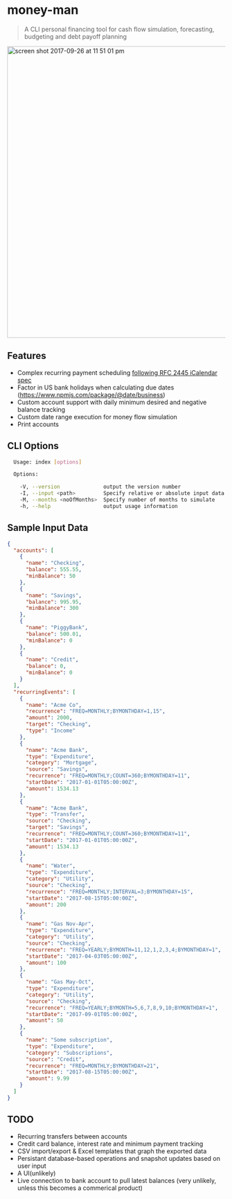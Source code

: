 # money-man
> A CLI personal financing tool for cash flow simulation, forecasting, budgeting and debt payoff planning

<img width="673" alt="screen shot 2017-09-26 at 11 51 01 pm" src="https://user-images.githubusercontent.com/822159/30895486-91a402c8-a318-11e7-937c-bf694387143f.png">

## Features
- Complex recurring payment scheduling [following RFC 2445 iCalendar spec](http://www.ietf.org/rfc/rfc2445.txt)
- Factor in US bank holidays when calculating due dates (https://www.npmjs.com/package/@date/business)
- Custom account support with daily minimum desired and negative balance tracking
- Custom date range execution for money flow simulation
- Print accounts

## CLI Options
```bash
  Usage: index [options]

  Options:

    -V, --version              output the version number
    -I, --input <path>         Specify relative or absolute input data file path
    -M, --months <noOfMonths>  Specify number of months to simulate
    -h, --help                 output usage information
```

## Sample Input Data

```json
{
  "accounts": [
    {
      "name": "Checking",
      "balance": 555.55,
      "minBalance": 50
    },
    {
      "name": "Savings",
      "balance": 995.95,
      "minBalance": 300
    },
    {
      "name": "PiggyBank",
      "balance": 500.01,
      "minBalance": 0
    },
    {
      "name": "Credit",
      "balance": 0,
      "minBalance": 0
    }
  ],
  "recurringEvents": [
    {
      "name": "Acme Co",
      "recurrence": "FREQ=MONTHLY;BYMONTHDAY=1,15",
      "amount": 2000,
      "target": "Checking",
      "type": "Income"
    },
    {
      "name": "Acme Bank",
      "type": "Expenditure",
      "category": "Mortgage",
      "source": "Savings",
      "recurrence": "FREQ=MONTHLY;COUNT=360;BYMONTHDAY=11",
      "startDate": "2017-01-01T05:00:00Z",
      "amount": 1534.13
    },
    {
      "name": "Acme Bank",
      "type": "Transfer",
      "source": "Checking",
      "target": "Savings",
      "recurrence": "FREQ=MONTHLY;COUNT=360;BYMONTHDAY=11",
      "startDate": "2017-01-01T05:00:00Z",
      "amount": 1534.13
    },
    {
      "name": "Water",
      "type": "Expenditure",
      "category": "Utility",
      "source": "Checking",
      "recurrence": "FREQ=MONTHLY;INTERVAL=3;BYMONTHDAY=15",
      "startDate": "2017-08-15T05:00:00Z",
      "amount": 200
    },
    {
      "name": "Gas Nov-Apr",
      "type": "Expenditure",
      "category": "Utility",
      "source": "Checking",
      "recurrence": "FREQ=YEARLY;BYMONTH=11,12,1,2,3,4;BYMONTHDAY=1",
      "startDate": "2017-04-03T05:00:00Z",
      "amount": 100
    },
    {
      "name": "Gas May-Oct",
      "type": "Expenditure",
      "category": "Utility",
      "source": "Checking",
      "recurrence": "FREQ=YEARLY;BYMONTH=5,6,7,8,9,10;BYMONTHDAY=1",
      "startDate": "2017-09-01T05:00:00Z",
      "amount": 50
    },
    {
      "name": "Some subscription",
      "type": "Expenditure",
      "category": "Subscriptions",
      "source": "Credit",
      "recurrence": "FREQ=MONTHLY;BYMONTHDAY=21",
      "startDate": "2017-08-15T05:00:00Z",
      "amount": 9.99
    }
  ]
}
```

## TODO
- Recurring transfers between accounts
- Credit card balance, interest rate and minimum payment tracking
- CSV import/export & Excel templates that graph the exported data
- Persistant database-based operations and snapshot updates based on user input
- A UI(unlikely)
- Live connection to bank account to pull latest balances (very unlikely, unless this becomes a commerical product)